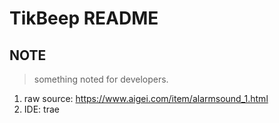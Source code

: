 # TikBeep README

## NOTE
> something noted for developers.

1. raw source: https://www.aigei.com/item/alarmsound_1.html
2. IDE: trae

